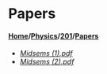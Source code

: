 # Papers
#### [Home](../../..)/[Physics](../..)/[201](..)/[Papers]()
- [_Midsems (1).pdf_](Midsems%20(1).pdf)
- [_Midsems (2).pdf_](Midsems%20(2).pdf)
